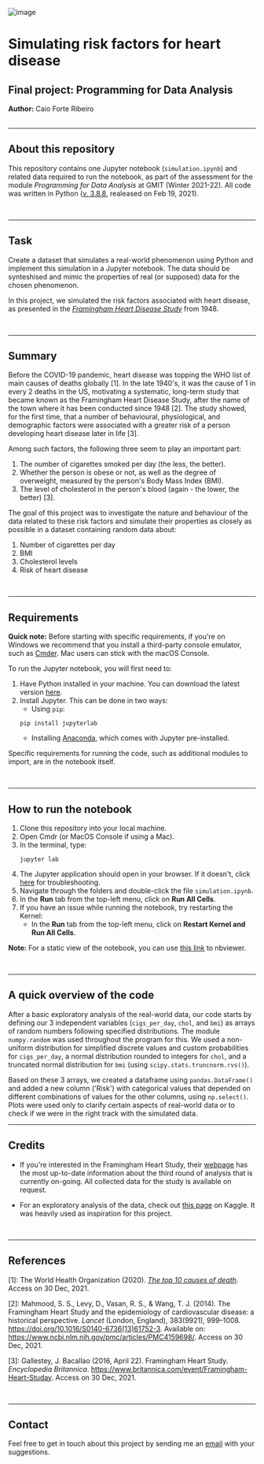 ![image](https://pharmaphorum.com/wp-content/uploads/2016/07/Technology-digital-data-600x340.jpg)
# Simulating risk factors for heart disease
## Final project: Programming for Data Analysis

**Author:** Caio Forte Ribeiro
<br><br>

***
## About this repository

This repository contains one Jupyter notebook (`simulation.ipynb`) and related data required to run the notebook, as part of the assessment for the module *Programming for Data Analysis* at GMIT (Winter 2021-22). All code was written in Python ([v. 3.8.8](https://www.python.org/downloads/release/python-388/), realeased on Feb 19, 2021).

<br>

***
## Task
Create a dataset that simulates a real-world phenomenon using Python and implement this simulation in a Jupyter notebook. The data should be synteshised and mimic the properties of real (or supposed) data for the chosen phenomenon.

In this project, we simulated the risk factors associated with heart disease, as presented in the [*Framingham Heart Disease Study*](https://en.wikipedia.org/wiki/Framingham_Heart_Study) from 1948.

<br>

***
## Summary
Before the COVID-19 pandemic, heart disease was topping the WHO list of main causes of deaths globally [1]. In the late 1940's, it was the cause of 1 in every 2 deaths in the US, motivating a systematic, long-term study that became known as the Framingham Heart Disease Study, after the name of the town where it has been conducted since 1948 [2]. The study showed, for the first time, that a number of behavioural, physiological, and demographic factors were associated with a greater risk of a person developing heart disease later in life [3].

Among such factors, the following three seem to play an important part:

1. The number of cigarettes smoked per day (the less, the better).
2. Whether the person is obese or not, as well as the degree of overweight, measured by the person's Body Mass Index (BMI).
3. The level of cholesterol in the person's blood (again - the lower, the better) [3].

The goal of this project was to investigate the nature and behaviour of the data related to these risk factors and simulate their properties as closely as possible in a dataset containing random data about:

1. Number of cigarettes per day
2. BMI
3. Cholesterol levels
4. Risk of heart disease

<br>

***
## Requirements
**Quick note:** Before starting with specific requirements, if you're on Windows we recommend that you install a third-party console emulator, such as [Cmder](https://cmder.net/). Mac users can stick with the macOS Console.

To run the Jupyter notebook, you will first need to:
1. Have Python installed in your machine. You can download the latest version [here](https://www.python.org/downloads/).
2. Install Jupyter. This can be done in two ways:
   * Using `pip`: 
   ```
   pip install jupyterlab
   ```
   * Installing [Anaconda](https://docs.anaconda.com/anaconda/install/), which comes with Jupyter pre-installed. 

Specific requirements for running the code, such as additional modules to import, are in the notebook itself.

<br>

***
## How to run the notebook
1. Clone this repository into your local machine.
2. Open Cmdr (or MacOS Console if using a Mac).
3. In the terminal, type:
    ```
    jupyter lab
    ```
4. The Jupyter application should open in your browser. If it doesn't, click [here](https://jupyter-notebook.readthedocs.io/en/stable/troubleshooting.html) for troubleshooting.
5. Navigate through the folders and double-click the file `simulation.ipynb`.
6. In the **Run** tab from the top-left menu, click on **Run All Cells**.
7. If you have an issue while running the notebook, try restarting the Kernel:
   * In the **Run** tab from the top-left menu, click on **Restart Kernel and Run All Cells**.

**Note:** For a static view of the notebook, you can use [this link](https://nbviewer.org/github/caioforteribeiro/progdaproject/blob/main/simulation.ipynb) to nbviewer.

<br>

***
## A quick overview of the code
After a basic exploratory analysis of the real-world data, our code starts by defining our 3 independent variables (`cigs_per_day`, `chol`, and `bmi`) as arrays of random numbers following specified distributions. The module `numpy.random` was used throughout the program for this. We used a non-uniform distribution for simplified discrete values and custom probabilities for `cigs_per_day`, a normal distribution rounded to  integers for `chol`, and a truncated normal distribution for `bmi` (using `scipy.stats.truncnorm.rvs()`).

Based on these 3 arrays, we created a dataframe using `pandas.DataFrame()` and added a new column ('Risk') with categorical values that depended on different combinations of values for the other columns, using `np.select()`. Plots were used only to clarify certain aspects of real-world data or to check if we were in the right track with the simulated data.

***
## Credits
* If you're interested in the Framingham Heart Study, their [webpage](https://framinghamheartstudy.org/) has the most up-to-date information about the third round of analysis that is currently on-going. All collected data for the study is available on request.

* For an exploratory analysis of the data, check out [this page](https://www.kaggle.com/lauriandwu/machine-learning-heart-disease-framingham) on Kaggle. It was heavily used as inspiration for this project.

<br>

***
## References

[1]:  The World Health Organization (2020). [*The top 10 causes of death*](https://www.who.int/news-room/fact-sheets/detail/the-top-10-causes-of-death). Access on 30 Dec, 2021.

[2]:  Mahmood, S. S., Levy, D., Vasan, R. S., & Wang, T. J. (2014). The Framingham Heart Study and the epidemiology of cardiovascular disease: a historical perspective. *Lancet* (London, England), 383(9921), 999–1008. https://doi.org/10.1016/S0140-6736(13)61752-3. Available on: https://www.ncbi.nlm.nih.gov/pmc/articles/PMC4159698/. Access on 30 Dec, 2021.

[3]: Gallestey, J. Bacallao (2016, April 22). Framingham Heart Study. *Encyclopedia Britannica*. https://www.britannica.com/event/Framingham-Heart-Studay. Access on 30 Dec, 2021.

<br>

***
## Contact
Feel free to get in touch about this project by sending me an [email](mailto:G00398262@gmit.ie) with your suggestions. 

